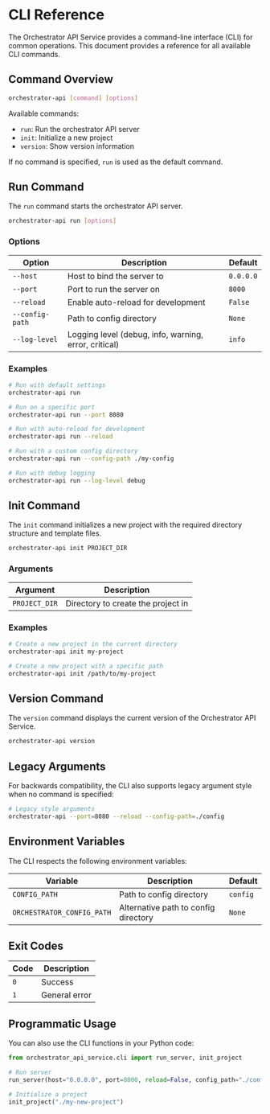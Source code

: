 # CLI Reference

The Orchestrator API Service provides a command-line interface (CLI) for common operations. This document provides a reference for all available CLI commands.

## Command Overview

```bash
orchestrator-api [command] [options]
```

Available commands:

- `run`: Run the orchestrator API server
- `init`: Initialize a new project
- `version`: Show version information

If no command is specified, `run` is used as the default command.

## Run Command

The `run` command starts the orchestrator API server.

```bash
orchestrator-api run [options]
```

### Options

| Option | Description | Default |
|--------|-------------|---------|
| `--host` | Host to bind the server to | `0.0.0.0` |
| `--port` | Port to run the server on | `8000` |
| `--reload` | Enable auto-reload for development | `False` |
| `--config-path` | Path to config directory | `None` |
| `--log-level` | Logging level (debug, info, warning, error, critical) | `info` |

### Examples

```bash
# Run with default settings
orchestrator-api run

# Run on a specific port
orchestrator-api run --port 8080

# Run with auto-reload for development
orchestrator-api run --reload

# Run with a custom config directory
orchestrator-api run --config-path ./my-config

# Run with debug logging
orchestrator-api run --log-level debug
```

## Init Command

The `init` command initializes a new project with the required directory structure and template files.

```bash
orchestrator-api init PROJECT_DIR
```

### Arguments

| Argument | Description |
|----------|-------------|
| `PROJECT_DIR` | Directory to create the project in |

### Examples

```bash
# Create a new project in the current directory
orchestrator-api init my-project

# Create a new project with a specific path
orchestrator-api init /path/to/my-project
```

## Version Command

The `version` command displays the current version of the Orchestrator API Service.

```bash
orchestrator-api version
```

## Legacy Arguments

For backwards compatibility, the CLI also supports legacy argument style when no command is specified:

```bash
# Legacy style arguments
orchestrator-api --port=8080 --reload --config-path=./config
```

## Environment Variables

The CLI respects the following environment variables:

| Variable | Description | Default |
|----------|-------------|---------|
| `CONFIG_PATH` | Path to config directory | `config` |
| `ORCHESTRATOR_CONFIG_PATH` | Alternative path to config directory | `None` |

## Exit Codes

| Code | Description |
|------|-------------|
| `0` | Success |
| `1` | General error |

## Programmatic Usage

You can also use the CLI functions in your Python code:

```python
from orchestrator_api_service.cli import run_server, init_project

# Run server
run_server(host="0.0.0.0", port=8000, reload=False, config_path="./config")

# Initialize a project
init_project("./my-new-project")
```